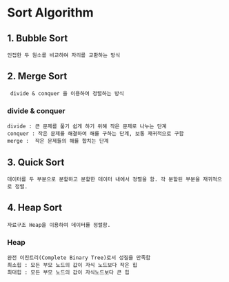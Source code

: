# Sort Algorithm

## 1. Bubble Sort 
    인접한 두 원소를 비교하여 자리를 교환하는 방식

## 2. Merge Sort
     divide & conquer 을 이용하여 정렬하는 방식
### divide & conquer
    divide : 큰 문제를 풀기 쉽게 하기 위해 작은 문제로 나누는 단계
    conquer : 작은 문제를 해결하여 해를 구하는 단계, 보통 재귀적으로 구함
    merge :  작은 문제들의 해를 합치는 단계 

## 3.  Quick Sort
    데이터를 두 부분으로 분할하고 분할한 데이터 내에서 정렬을 함. 각 분할된 부분을 재귀적으로 정렬.

## 4. Heap Sort
    자료구조 Heap을 이용하여 데이터를 정렬함.

### Heap
    완전 이진트리(Complete Binary Tree)로서 성질을 만족함
    최소힙 : 모든 부모 노드의 값이 자식 노드보다 작은 힙
    최대힙 : 모든 부모 노드의 값이 자식노드보다 큰 힙

